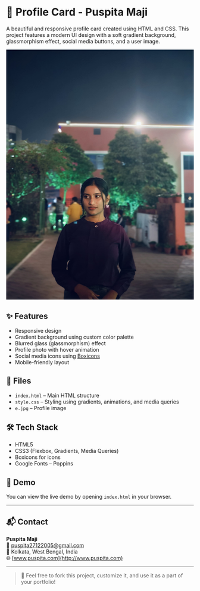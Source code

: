 # 👤 Profile Card - Puspita Maji

A beautiful and responsive profile card created using HTML and CSS. This project features a modern UI design with a soft gradient background, glassmorphism effect, social media buttons, and a user image.

![Profile Card Screenshot](e.jpg)

## ✨ Features

- Responsive design
- Gradient background using custom color palette
- Blurred glass (glassmorphism) effect
- Profile photo with hover animation
- Social media icons using [Boxicons](https://boxicons.com/)
- Mobile-friendly layout

## 📄 Files

- `index.html` – Main HTML structure
- `style.css` – Styling using gradients, animations, and media queries
- `e.jpg` – Profile image

## 🛠 Tech Stack

- HTML5
- CSS3 (Flexbox, Gradients, Media Queries)
- Boxicons for icons
- Google Fonts – Poppins

## 🔗 Demo

You can view the live demo by opening `index.html` in your browser.

---

## 📬 Contact

**Puspita Maji**  
📧 puspita27122005@gmail.com  
📍 Kolkata, West Bengal, India  
🌐 [www.puspita.com](http://www.puspita.com)

---

> 💖 Feel free to fork this project, customize it, and use it as a part of your portfolio!
